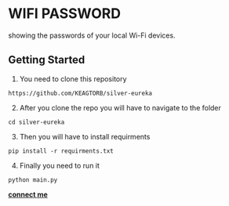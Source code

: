 # WIFI PASSWORD 
showing  the passwords of your local Wi-Fi devices. 

## Getting Started



1. You need to clone this repository
```
https://github.com/KEAGTORB/silver-eureka
```

2. After you clone the repo you will have to navigate to the folder
```
cd silver-eureka
```

3. Then you will have to install requirments
```
pip install -r requirments.txt 
```

4. Finally you need to run it
```
python main.py
```


 **[connect me](https://t.me/keagtorb79)**
